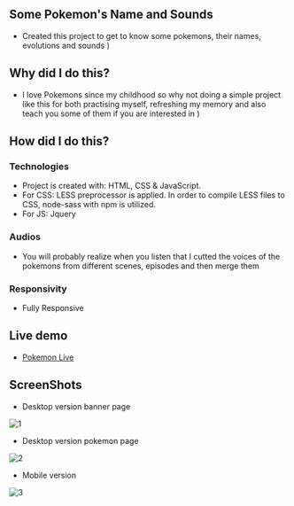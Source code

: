 ## Some Pokemon's Name and Sounds
<ul>
<li>Created this project to get to know some pokemons, their names, evolutions and sounds ) </li>
</ul>

## Why did I do this?
<ul>
<li>I love Pokemons since my childhood so why not doing a simple project like this for both practising myself, refreshing my memory and also teach you some of them if you are interested in )   </li>
 </ul>

## How did I do this?
### Technologies
<ul>
<li>Project is created with: HTML, CSS & JavaScript.</li>
<li>For CSS: LESS preprocessor is applied. In order to compile LESS files to CSS, node-sass with npm is utilized.</li>
<li>For JS: Jquery</li>
</ul>

### Audios
<ul>
<li>You will probably realize when you listen that I cutted the voices of the pokemons from different scenes, episodes and then merge them</li>
</ul>

### Responsivity
<ul>
<li>Fully Responsive</li>
</ul>

## Live demo
<ul> 
<li><a href="https://pokemon-gray.vercel.app/" target="_blank">Pokemon Live</a></li>
</ul>

## ScreenShots
<ul>
<li>Desktop version banner page</li>
</ul>

![1](https://user-images.githubusercontent.com/72968539/103764952-b02d5780-501c-11eb-9d89-a9b1f23162c2.png)

<ul>
<li>Desktop version pokemon page</li>
</ul>

![2](https://user-images.githubusercontent.com/72968539/103764455-cab30100-501b-11eb-96f2-18d67fb65d69.png)
<ul>
<li>Mobile version</li>
</ul>

![3](https://user-images.githubusercontent.com/72968539/103764503-de5e6780-501b-11eb-886d-4416811b9c66.png)

